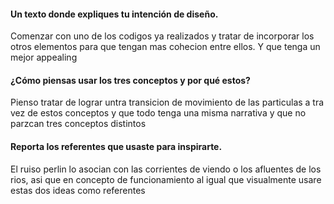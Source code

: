 #### Un texto donde expliques tu intención de diseño.
Comenzar con uno de los codigos ya realizados y tratar de incorporar los otros elementos para que tengan mas cohecion entre ellos. Y que tenga un mejor appealing

#### ¿Cómo piensas usar los tres conceptos y por qué estos?
Pienso tratar de lograr untra transicion de movimiento de las particulas a tra vez de estos conceptos y que todo tenga una misma narrativa y que no parzcan tres conceptos distintos

#### Reporta los referentes que usaste para inspirarte.
El ruiso perlin lo asocian con las corrientes de viendo o los afluentes de los rios, asi que en concepto de funcionamiento al igual que visualmente usare estas dos ideas como referentes
